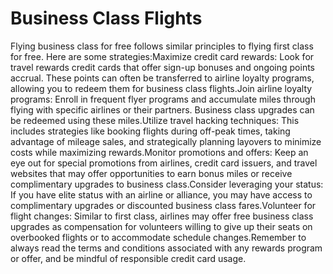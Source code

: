 # Business Class Flights
Flying business class for free follows similar principles to flying first class for free. Here are some strategies:Maximize credit card rewards: Look for travel rewards credit cards that offer sign-up bonuses and ongoing points accrual. These points can often be transferred to airline loyalty programs, allowing you to redeem them for business class flights.Join airline loyalty programs: Enroll in frequent flyer programs and accumulate miles through flying with specific airlines or their partners. Business class upgrades can be redeemed using these miles.Utilize travel hacking techniques: This includes strategies like booking flights during off-peak times, taking advantage of mileage sales, and strategically planning layovers to minimize costs while maximizing rewards.Monitor promotions and offers: Keep an eye out for special promotions from airlines, credit card issuers, and travel websites that may offer opportunities to earn bonus miles or receive complimentary upgrades to business class.Consider leveraging your status: If you have elite status with an airline or alliance, you may have access to complimentary upgrades or discounted business class fares.Volunteer for flight changes: Similar to first class, airlines may offer free business class upgrades as compensation for volunteers willing to give up their seats on overbooked flights or to accommodate schedule changes.Remember to always read the terms and conditions associated with any rewards program or offer, and be mindful of responsible credit card usage.
